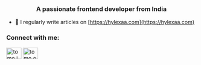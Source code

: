 <h3 align="center">A passionate frontend developer from India</h3>

- 📝 I regularly write articles on [https://hylexaa.com](https://hylexaa.com)

<h3 align="left">Connect with me:</h3>
<p align="left">
<a href="https://fb.com/tomo.julianto" target="blank"><img align="center" src="https://raw.githubusercontent.com/rahuldkjain/github-profile-readme-generator/master/src/images/icons/Social/facebook.svg" alt="tomo.julianto" height="30" width="40" /></a>
<a href="https://instagram.com/tomo.op" target="blank"><img align="center" src="https://raw.githubusercontent.com/rahuldkjain/github-profile-readme-generator/master/src/images/icons/Social/instagram.svg" alt="tomo.op" height="30" width="40" /></a>
</p>
